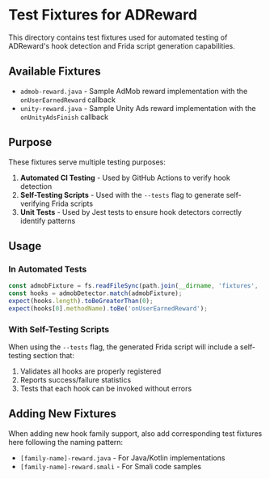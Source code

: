 # Test Fixtures for ADReward

This directory contains test fixtures used for automated testing of ADReward's hook detection and Frida script generation capabilities.

## Available Fixtures

- `admob-reward.java` - Sample AdMob reward implementation with the `onUserEarnedReward` callback
- `unity-reward.java` - Sample Unity Ads reward implementation with the `onUnityAdsFinish` callback

## Purpose

These fixtures serve multiple testing purposes:

1. **Automated CI Testing** - Used by GitHub Actions to verify hook detection
2. **Self-Testing Scripts** - Used with the `--tests` flag to generate self-verifying Frida scripts
3. **Unit Tests** - Used by Jest tests to ensure hook detectors correctly identify patterns

## Usage

### In Automated Tests

```javascript
const admobFixture = fs.readFileSync(path.join(__dirname, 'fixtures', 'admob-reward.java'), 'utf8');
const hooks = admobDetector.match(admobFixture);
expect(hooks.length).toBeGreaterThan(0);
expect(hooks[0].methodName).toBe('onUserEarnedReward');
```

### With Self-Testing Scripts

When using the `--tests` flag, the generated Frida script will include a self-testing section that:

1. Validates all hooks are properly registered
2. Reports success/failure statistics
3. Tests that each hook can be invoked without errors

## Adding New Fixtures

When adding new hook family support, also add corresponding test fixtures here following the naming pattern:

- `[family-name]-reward.java` - For Java/Kotlin implementations
- `[family-name]-reward.smali` - For Smali code samples 